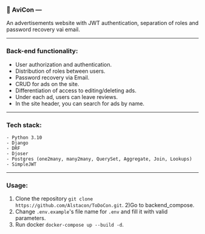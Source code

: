 ### 🛒 AviCon —
An advertisements website with JWT authentication, separation of roles and password recovery vai email.
___

### Back-end functionality:

- User authorization and authentication.
- Distribution of roles between users.
- Password recovery via Email.
- CRUD for ads on the site.
- Differentiation of access to editing/deleting ads.
- Under each ad, users can leave reviews.
- In the site header, you can search for ads by name.
___

### Tech stack:
    - Python 3.10
    - Django
    - DRF
    - Djoser
    - Postgres (one2many, many2many, QuerySet, Aggregate, Join, Lookups)
    - SimpleJWT
___
### Usage:
1) Clone the repository
`git clone https://github.com/Alstacon/ToDoCon.git`.
2)Go to backend_compose.
3) Change `.env.example`'s file name for `.env` and fill it with valid parameters.
4) Run docker `docker-compose up --build -d`.

